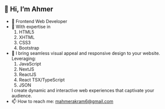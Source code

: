 ## 👋 Hi, I’m Ahmer
- 👀 Frontend Web Developer
- 💞️ With expertise in
  <ol>
    <li>HTML5</li>
    <li>XHTML</li>
    <li>CSS3</li>
    <li>Bootstrap</li>
  </ol>
- 🌱 I bring seamless visual appeal and responsive design to your website. Leveraging:
  <ol>
    <li>JavaScript</li>
    <li>NextJS</li>
    <li>ReactJS</li>
    <li>React TSX/TypeScript</li>
    <li>JSON</li>
  </ol>
  I create dynamic and interactive web experiences that captivate your audience.
- 📫 How to reach me: mahmerakram6@gmail.com

<!---
ahmersdev/ahmersdev is a ✨ special ✨ repository because its `README.md` (this file) appears on your GitHub profile.
You can click the Preview link to take a look at your changes.
--->
